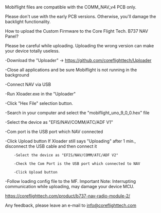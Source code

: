 
Mobiflight files are compatible with the COMM_NAV_v4 PCB only.

Please don't use with the early PCB versions. Otherwise, you'll damage the backlight functionality.

How to upload the Custom Firmware to the Core Flight Tech. B737 NAV Panel?

Please be careful while uploading. Uploading the wrong version can make your device totally useless.

-Download the "Uploader" -> https://github.com/coreflighttech/Uploader

-Close all applications and be sure Mobiflight is not running in the background

-Connect NAV via USB

-Run Xloader.exe in the "Uploader"

-Click "Hex File" selection button.

-Search in your computer and select the "mobiflight_uno_9_0_0.hex" file

-Select the device as "EFIS/NAV/COMM/ATC/ADF V1"

-Com port is the USB port which NAV connected

-Click Upload button
	If Xloader still says "Uploading" after 1 min., disconnect the USB cable and then connect it
	
		-Select the device as "EFIS/NAV/COMM/ATC/ADF V2"
		
		-Check the Com Port is the USB port which connected to NAV
		
		-Click Upload button

 -Follow loading config file to the MF.
Important Note: Interrupting communication while uploading, may damage your device MCU.

https://coreflighttech.com/product/b737-nav-radio-module-2/

Any feedback, please leave an e-mail to info@coreflighttech.com
